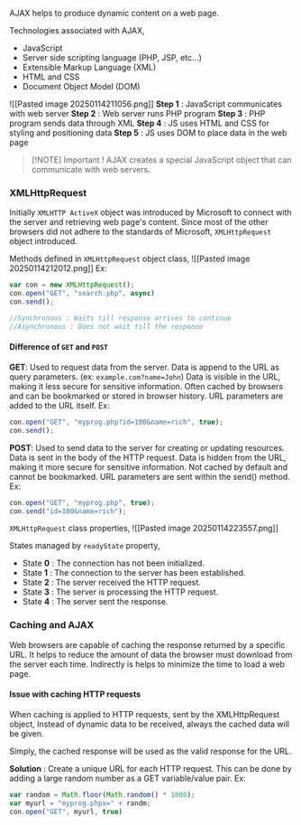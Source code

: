AJAX helps to produce dynamic content on a web page.

Technologies associated with AJAX,
- JavaScript
- Server side scripting language (PHP, JSP, etc...)
- Extensible Markup Language (XML)
- HTML and CSS
- Document Object Model (DOM)

![[Pasted image 20250114211056.png]]
**Step 1** : JavaScript communicates with web server
**Step 2** : Web server runs PHP program
**Step 3** : PHP program sends data through XML
**Step 4** : JS uses HTML and CSS for styling and positioning data
**Step 5** : JS uses DOM to place data in the web page


> [!NOTE] Important !
> AJAX creates a special JavaScript object that can communicate with web servers.

### XMLHttpRequest
Initially `XMLHTTP ActiveX` object was introduced by Microsoft to connect with the server and retrieving web page's content.
Since most of the other browsers did not adhere to the standards of Microsoft, `XMLHttpRequest` object introduced. 

Methods defined in `XMLHttpRequest` object class,
![[Pasted image 20250114212012.png]]
Ex:
```js
var con = new XMLHttpRequest();
con.open("GET", "search.php", async)
con.send();

//Synchronous : Waits till response arrives to continue
//Asynchronous : Does not wait till the response
```

#### Difference of `GET` and `POST`
**GET**: 
Used to request data from the server.
Data is append to the URL as query parameters. 
	(ex: `example.com?name=John`)
Data is visible in the URL, making it less secure for sensitive information.
Often cached by browsers and can be bookmarked or stored in browser history.
URL parameters are added to the URL itself.
Ex: 
```js
con.open("GET", "myprog.php?id=100&name=rich", true);
con.send();
```

**POST**: 
Used to send data to the server for creating or updating resources. 
Data is sent in the body of the HTTP request.
Data is hidden from the URL, making it more secure for sensitive information.
Not cached by default and cannot be bookmarked.
URL parameters are sent within the send() method.
Ex: 
```js
con.open("GET", "myprog.php", true);
con.send("id=100&name=rich");
```

`XMLHttpRequest` class properties,
![[Pasted image 20250114223557.png]]

States managed by `readyState` property,
- State **0** : The connection has not been initialized.
- State **1** : The connection to the server has been established.
- State **2** : The server received the HTTP request.
- State **3** : The server is processing the HTTP request.
- State **4** : The server sent the response.

### Caching and AJAX
Web browsers are capable of caching the response returned by a specific URL.
It helps to reduce the amount of data the browser must download from the server each time.
Indirectly is helps to minimize the time to load a web page.
#### Issue with caching HTTP requests
When caching is applied to HTTP requests, sent by the XMLHttpRequest object,
Instead of dynamic data to be received, always the cached data will be given.

Simply, the cached response will be used as the valid response for the URL. 

**Solution** : Create a unique URL for each HTTP request.
This can be done by adding a large random number as a GET variable/value pair.
Ex:
```js
var random = Math.floor(Math.random() * 1000);
var myurl = "myprog.phpx=" + randm;
con.open("GET", myurl, true)
```
